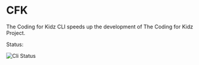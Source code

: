 # CFK

The Coding for Kidz CLI speeds up the development of The Coding for Kidz Project.

Status:

![Cli Status](https://github.com/arihant2math/cfk/actions/workflows/nodejs.yml/badge.svg)
